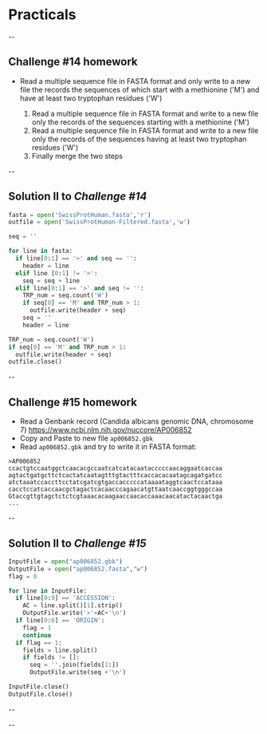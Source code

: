 # Practicals

--

## **Challenge #14 homework**

+  Read a multiple sequence file in FASTA format and only write to a new file the records the sequences of which start with a methionine ('M') and have at least two tryptophan residues ('W')

    1. Read a multiple sequence file in FASTA format and write to a new file only the records of the sequences starting with a methionine ('M')
    2. Read a multiple sequence file in FASTA format and write to a new file only the records of the sequences having at least two tryptophan residues ('W')
    3. Finally merge the two steps

--

## Solution II to *Challenge #14*
```python
fasta = open('SwissProtHuman.fasta','r')
outfile = open('SwissProtHuman-Filtered.fasta','w')

seq = ''

for line in fasta:
  if line[0:1] == '>' and seq == '':
    header = line
  elif line [0:1] != '>':
    seq = seq + line
  elif line[0:1] == '>' and seq != '':
    TRP_num = seq.count('W')
    if seq[0] == 'M' and TRP_num > 1:
      outfile.write(header + seq)
    seq = ''
    header = line

TRP_num = seq.count('W')
if seq[0] == 'M' and TRP_num > 1:
  outfile.write(header + seq)
outfile.close()
```

--

## **Challenge #15 homework**


* Read a Genbank record (Candida albicans genomic DNA, chromosome 7) https://www.ncbi.nlm.nih.gov/nuccore/AP006852
* Copy and Paste to new file `ap006852.gbk`
* Read `ap006852.gbk` and try to write it in FASTA format:
```
>AP006852
ccactgtccaatggctcaacacgccaatcatcatacaatacccccaacaggaatcaccaa
agtactgatgcttctcactatcaatagtttgtactttcaccacacaatagcagatgatcc
atctaaatccaccttcctatcgatcgtgaccacccccataaaataggtcaactccataaa
cacctccatcaccaacgctagactcacaacccagaacatgttaatcaaccggtgggccaa
Gtaccgttgtagctctctcgtaaacacaagaaccaacaccaaacaacatactacaactga
...
```

--

## Solution II to *Challenge #15*

```python
InputFile = open("ap006852.gbk")
OutputFile = open("ap006852.fasta","w")
flag = 0

for line in InputFile:
  if line[0:9] == 'ACCESSION':
    AC = line.split()[1].strip()
    OutputFile.write('>'+AC+'\n')
  if line[0:6] == 'ORIGIN':
    flag = 1
    continue
  if flag == 1:
    fields = line.split()
    if fields != []:
      seq = ''.join(fields[1:])
      OutputFile.write(seq +'\n')

InputFile.close()
OutputFile.close()
```

--


--
